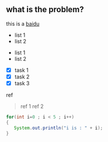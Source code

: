 ## what is the problem?

this is a [baidu](http://www.baidu.com)

* list 1
* list 2

- list 1
- list 2

- [x] task 1
- [x] task 2
- [x] task 3

ref
> ref 1
> ref 2

```java
for(int i=0 ; i < 5 ; i++)
{
   System.out.println("i is : " + i);
}
```
